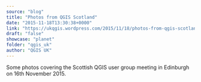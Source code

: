 ```yaml
---
source: "blog"
title: "Photos from QGIS Scotland"
date: "2015-11-18T13:30:38+0000"
link: "https://ukqgis.wordpress.com/2015/11/18/photos-from-qgis-scotland/"
draft: "false"
showcase: "planet"
folder: "qgis_uk"
author: "QGIS UK"
---
```


Some photos covering the Scottish QGIS user group meeting in Edinburgh on 16th November 2015.
